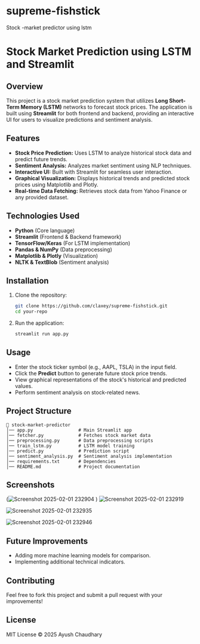 # supreme-fishstick
Stock -market predictor using lstm
# Stock Market Prediction using LSTM and Streamlit

## Overview
This project is a stock market prediction system that utilizes **Long Short-Term Memory (LSTM)** networks to forecast stock prices. The application is built using **Streamlit** for both frontend and backend, providing an interactive UI for users to visualize predictions and sentiment analysis.

## Features
- **Stock Price Prediction:** Uses LSTM to analyze historical stock data and predict future trends.
- **Sentiment Analysis:** Analyzes market sentiment using NLP techniques.
- **Interactive UI:** Built with Streamlit for seamless user interaction.
- **Graphical Visualization:** Displays historical trends and predicted stock prices using Matplotlib and Plotly.
- **Real-time Data Fetching:** Retrieves stock data from Yahoo Finance or any provided dataset.

## Technologies Used
- **Python** (Core language)
- **Streamlit** (Frontend & Backend framework)
- **TensorFlow/Keras** (For LSTM implementation)
- **Pandas & NumPy** (Data preprocessing)
- **Matplotlib & Plotly** (Visualization)
- **NLTK & TextBlob** (Sentiment analysis)

## Installation
1. Clone the repository:
   ```bash
   git clone https://github.com/claxey/supreme-fishstick.git
   cd your-repo
2. Run the application:
   ```bash
   streamlit run app.py
   ```

## Usage
- Enter the stock ticker symbol (e.g., AAPL, TSLA) in the input field.
- Click the **Predict** button to generate future stock price trends.
- View graphical representations of the stock's historical and predicted values.
- Perform sentiment analysis on stock-related news.

## Project Structure
```
📂 stock-market-predictor
│── app.py                 # Main Streamlit app
│── fetcher.py             # Fetches stock market data
│── preprocessing.py       # Data preprocessing scripts
│── train_lstm.py          # LSTM model training
│── predict.py             # Prediction script
│── sentiment_analysis.py  # Sentiment analysis implementation
│── requirements.txt       # Dependencies
│── README.md              # Project documentation
```

## Screenshots
(![Screenshot 2025-02-01 232904](https://github.com/user-attachments/assets/73c874d0-1d54-44d5-aa08-b8d9132c15c3)
)
![Screenshot 2025-02-01 232919](https://github.com/user-attachments/assets/661701f0-deac-49a1-aeed-f4a55b232979)

![Screenshot 2025-02-01 232935](https://github.com/user-attachments/assets/968199a6-582c-4a19-9c09-b6e933e0293c)

![Screenshot 2025-02-01 232946](https://github.com/user-attachments/assets/c9e5babb-da50-490d-a7b4-718bc65c7e33)


## Future Improvements
- Adding more machine learning models for comparison.
- Implementing additional technical indicators.


## Contributing
Feel free to fork this project and submit a pull request with your improvements!

## License
MIT License © 2025 Ayush Chaudhary
